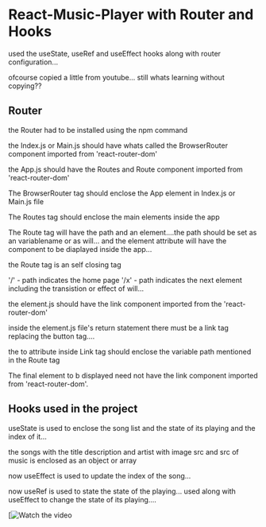 # React-Music-Player with Router and Hooks

used the useState, useRef and useEffect hooks along with router configuration...

ofcourse copied a little from youtube... still whats learning without copying??

## Router

the Router had to be installed using the npm command

the Index.js or Main.js should have whats called the BrowserRouter component imported from 'react-router-dom'

the App.js should have the Routes and Route component imported from 'react-router-dom'

The BrowserRouter tag should enclose the App element in Index.js or Main.js file

The Routes tag should enclose the main elements inside the app

The Route tag will have the path and an element....the path should be set as an variablename or as will... and the element attribute will have the component to be diaplayed inside the app...

the Route tag is an self closing tag

'/' - path indicates the home page
'/x' - path indicates the next element including the transistion or effect of will...

the element.js should have the link component imported from the 'react-router-dom'

inside the element.js file's return statement there must be a link tag replacing the button tag....

the to attribute inside Link tag should enclose the variable path mentioned in the Route tag

The final element to b displayed need not have the link component imported from 'react-router-dom'.

## Hooks used in the project

useState is used to enclose the song list and the state of its playing and the index of it...

the songs with the title description and artist with image src and src of music is enclosed as an object or array

now useEffect is used to update the index of the song...

now useRef is used  to state the state of the playing...
used along with useEffect to change the state of its playing....

[![Watch the video](https://www.loom.com/share/71943380ce7f4ffd9e8cfe73083fd7e7)
